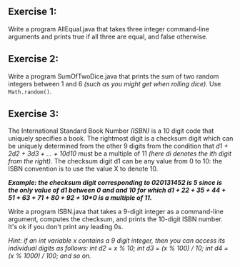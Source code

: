 ## Exercise 1:
Write a program AllEqual.java that takes three integer command-line arguments and prints true if all three are equal, and false otherwise.


## Exercise 2:
Write a program SumOfTwoDice.java that prints the sum of two random integers between 1 and 6 _(such as you might get when rolling dice)_. Use `Math.random()`.


## Exercise 3:
The International Standard Book Number _(ISBN)_ is a 10 digit code that uniquely specifies a book. The rightmost digit is a checksum digit which can be uniquely determined from the other 9 digits from the condition that _d1 + 2d2 + 3d3 + ... + 10d10_ must be a multiple of 11 _(here di denotes the ith digit from the right)_. The checksum digit d1 can be any value from 0 to 10: the ISBN convention is to use the value X to denote 10.

**_Example: the checksum digit corresponding to 020131452 is 5 since is the only value of d1 between 0 and and 10 for which d1 + 2*2 + 3*5 + 4*4 + 5*1 + 6*3 + 7*1 + 8*0 + 9*2 + 10*0 is a multiple of 11._**

Write a program ISBN.java that takes a 9-digit integer as a command-line argument, computes the checksum, and prints the 10-digit ISBN number. It's ok if you don't print any leading 0s.

_Hint: if an int variable x contains a 9 digit integer, then you can access its individual digits as follows:
int d2 = x % 10;
int d3 = (x % 100) / 10;
int d4 = (x % 1000) / 100;
and so on._
